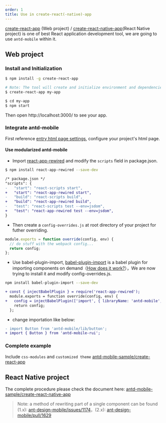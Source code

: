 ```yaml
---
order: 1
title: Use in create-react(-native)-app
---
```


[create-react-app](https://github.com/facebookincubator/create-react-app) (Web project) / [create-react-native-app](https://github.com/react-community/create-react-native-app)(React Native project) is one of best React application development tool, we are going to use `antd-mobile` within it.

## Web project

### Install and Initialization

```bash
$ npm install -g create-react-app

# Note: The tool will create and initialize environment and dependencies automaticly, please try config your proxy setting or use other npm registry if any network errors happen during it.
$ create-react-app my-app

$ cd my-app
$ npm start
```

Then open http://localhost:3000/ to see your app.

### Integrate antd-mobile

First reference [entry html page settings](/docs/react/introduce#3.-Usage), configure your project's html page.

#### Use modularized antd-mobile

- Import [react-app-rewired](https://github.com/timarney/react-app-rewired) and modify the `scripts` field in package.json.

```bash
$ npm install react-app-rewired --save-dev
```

```diff
/* package.json */
"scripts": {
-   "start": "react-scripts start",
+   "start": "react-app-rewired start",
-   "build": "react-scripts build",
+   "build": "react-app-rewired build",
-   "test": "react-scripts test --env=jsdom",
+   "test": "react-app-rewired test --env=jsdom",
}
```

- Then create a `config-overrides.js` at root directory of your project for futher overriding.

```js
module.exports = function override(config, env) {
  // do stuff with the webpack config...
  return config;
};
```

- Use babel-plugin-import, [babel-plugin-import](https://github.com/ant-design/babel-plugin-import) is a babel plugin for importing components on demand（[How does it work?](https://ant.design/docs/react/getting-started#Import-on-Demand)），We are now trying to install it and modify config-overrides.js.

```bash
npm install babel-plugin-import --save-dev
```

```diff
+ const { injectBabelPlugin } = require('react-app-rewired');
  module.exports = function override(config, env) {
+   config = injectBabelPlugin(['import', { libraryName: 'antd-mobile', style: 'css' }], config);
    return config;
  };
```

- change importation like below:

```diff
- import Button from 'antd-mobile/lib/button';
+ import { Button } from 'antd-mobile-rui';
```

### Complete example

Include `css-modules` and `customized theme` [antd-mobile-sample/create-react-app](https://github.com/ant-design/antd-mobile-samples/tree/master/create-react-app)


## React Native project

The complete procedure please check the document here: [antd-mobile-sample/create-react-native-app](https://github.com/ant-design/antd-mobile-samples/tree/master/create-react-native-app)

> Note: a method of rewriting part of a single component can be found (1.x): [ant-design-mobile/issues/1174](https://github.com/ant-design/ant-design-mobile/issues/1174#issuecomment-295256831)，(2.x): [ant-design-mobile/pull/1629](https://github.com/ant-design/ant-design-mobile/pull/1629)
